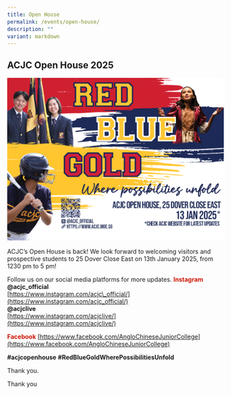 ```yaml
---
title: Open House
permalink: /events/open-house/
description: ""
variant: markdown
---
```

## ACJC Open House 2025

![Open House 2025](/images/InfoPic/Open_House_2025.png)

ACJC’s Open House is back! We look forward to welcoming visitors and prospective students to 25 Dover Close East on 13th January 2025, from 1230 pm to 5 pm!

Follow us on our social media platforms for more updates.
<font color="#CD1405"><b>Instagram</b></font>  
<b>@acjc\_official</b><br>
[https://www.instagram.com/acjc\_official/](https://www.instagram.com/acjc_official/)  
<b>@acjclive</b>&nbsp;  
[https://www.instagram.com/acjclive/](https://www.instagram.com/acjclive/)  
  
<font color="#CD1405"><b>Facebook</b></font>
[https://www.facebook.com/AngloChineseJuniorCollege](https://www.facebook.com/AngloChineseJuniorCollege)  
  
<b>#acjcopenhouse</b>
<b>#RedBlueGoldWherePossibilitiesUnfold</b>

Thank you.

Thank you